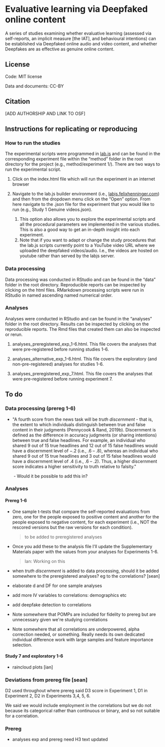# Evaluative learning via Deepfaked online content

A series of studies examining whether evaluative learning (assessed via self-reports, an implicit measure [the IAT], and behavioural intentions) can be established via Deepfaked online audio and video content, and whether Deepfakes are as effective as genuine online content.

## License

Code: MIT license

Data and documents: CC-BY



## Citation

[ADD AUTHORSHIP AND LINK TO OSF]



## Instructions for replicating or reproducing

### How to run the studies

The experimental scripts were programmed in [lab.js](https://lab.js.org/) and can be found in the corresponding experiment file within the “method” folder in the root directory for the project (e.g., method/experiment 1/). There are two ways to run the experimental script. 

1.  Click on the index.html file which will run the experiment in an internet browser 

2. Navigate to the lab.js builder environment (i.e., [labjs.felixhenninger.com](https://labjs.felixhenninger.com/)) and then from the dropdown menu click on the “Open” option. From here navigate to the .json file for the experiment that you would like to run (e.g., Study 1 Genuine videos.json). 
   1. This option also allows you to explore the experimental scripts and all the procedural parameters we implemented in the various studies. This is also a good way to get an in-depth insight into each experiment. 
   2. Note that if you want to adapt or change the study procedures that the lab.js scripts currently point to a YouTube video URL where we uploaded the deepfaked videos/audio. I.e., the videos are hosted on youtube rather than served by the labjs server. 

### Data processing

Data processing was conducted in RStudio and can be found in the “data” folder in the root directory. Reproducible reports can be inspected by clicking on the html files. RMarkdown processing scripts were run in RStudio in named ascending named numerical order. 

### Analyses

Analyses were conducted in RStudio and can be found in the “analyses” folder in the root directory. Results can be inspected by clicking on the reproducible reports. The Rmd files that created them can also be inspected or rerun.

1. analyses_preregistered_exp_1-6.html. This file covers the analyses that were pre-registered before running studies 1-6. 

2. analyses_alternative_exp_1-6.html. This file covers the exploratory (and non-pre-registered) analyses for studies 1-6.

3. analyses_preregistered_exp_7.html. This file covers the analyses that were pre-registered before running experiment 7. 



## To do

### Data processing (prereg 1-6)

- "A fourth score from the news task will be *truth discernment* - that is, the extent to which individuals distinguish between true and false content in their judgments (Pennycook & Rand, 2019b). Discernment is defined as the difference in accuracy judgments (or sharing intentions) between true and false headlines. For example, an individual who shared 9 out of 15 true headlines and 12 out of 15 false headlines would have a discernment level of −.2 (i.e., .6 – .8), whereas an individual who shared 9 out of 15 true headlines and 3 out of 15 false headlines would have a discernment level of .4 (i.e., .6 – .2). Thus, a higher discernment score indicates a higher sensitivity to truth relative to falsity."  

  ​	- Would it be possible to add this in?



### Analyses

#### Prereg 1-6

- One sample t-tests that compare the self-reported evaluations from zero, one for the people exposed to positive content and another for the people exposed to negative content, for each experiment (i.e., NOT the rescored versions but the raw versions for each condition).

  > to be added to preregistered analyses
  
- Once you add these to the analysis file I'll update the Supplementary Materials paper with the values from your analyses for Experiments 1-6.  

  > Ian: Working on this

- when *truth discernment* is added to data processing, should it be added somewhere to the preregistered analyses? eg to the correlations? [sean]

- elaborate d and DF for one sample analyses 
- add more IV variables to correlations: demographics etc
- add deepfake detection to correlations
- Note somewhere that POMPs are included for fidelity to prereg but are unnecessary given we're studying correlations
- Note somewhere that all correlations are underpowered, alpha correction needed, or something. Really needs its own dedicated individual difference work with large samples and feature importance selection.



#### Study 7 and exploratory 1-6

- raincloud plots [ian]



### Deviations from prereg file [sean]

D2 used throughout where prereg said D3 score in Experiment 1, D1 in Experiment 2,  D2 in Experiments 3,4, 5, 6.

We said we would include employment in the correlations but we do not because its categorical rather than continuous or binary, and so not suitable for a correlation. 



### Prereg

- analyses exp and prereg need H3 text updated

  

